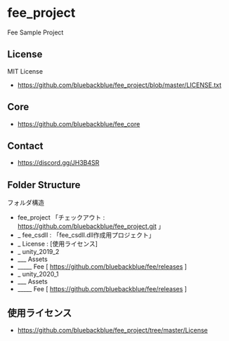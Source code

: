 # fee_project
Fee Sample Project

## License
MIT License
* https://github.com/bluebackblue/fee_project/blob/master/LICENSE.txt

## Core
* https://github.com/bluebackblue/fee_core

## Contact
* https://discord.gg/JH3B4SR

## Folder Structure
フォルダ構造
* fee_project 「チェックアウト : https://github.com/bluebackblue/fee_project.git 」
* _ fee_csdll : 「fee_csdll.dll作成用プロジェクト」
* _ License : [使用ライセンス]
* _ unity_2019_2
* ___ Assets
* _____ Fee [ https://github.com/bluebackblue/fee/releases ]
* _ unity_2020_1
* ___ Assets
* _____ Fee [ https://github.com/bluebackblue/fee/releases ]


## 使用ライセンス
* https://github.com/bluebackblue/fee_project/tree/master/License

